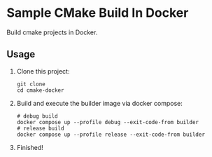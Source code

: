 # Sample CMake Build In Docker

Build cmake projects in Docker.

## Usage

1. Clone this project:

   ```shell
   git clone 
   cd cmake-docker
   ```

2. Build and execute the builder image via docker compose:

   ```shell
   # debug build
   docker compose up --profile debug --exit-code-from builder
   # release build
   docker compose up --profile release --exit-code-from builder
   ```

3. Finished!
